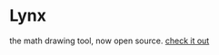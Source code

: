 # Lynx
the math drawing tool, now open source.
[check it out](https://johnspahr.github.io/lynx-online-editor/lynx.html)
